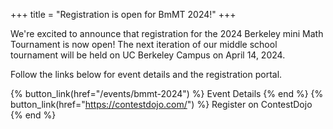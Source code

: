 +++
title = "Registration is open for BmMT 2024!"
+++

We're excited to announce that registration for the 2024 Berkeley mini Math
Tournament is now open! The next iteration of our middle school tournament will
be held on UC Berkeley Campus on April 14, 2024.

<!-- more -->

Follow the links below for event details and the registration portal.

{% button_link(href="/events/bmmt-2024") %} Event Details {% end %}
{% button_link(href="https://contestdojo.com/") %} Register on ContestDojo
{% end %}
